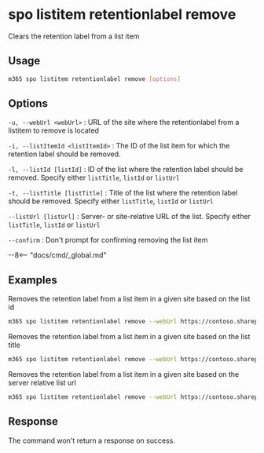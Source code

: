 # spo listitem retentionlabel remove

Clears the retention label from a list item

## Usage

```sh
m365 spo listitem retentionlabel remove [options]
```

## Options

`-u, --webUrl <webUrl>`
: URL of the site where the retentionlabel from a listitem to remove is located

`-i, --listItemId <listItemId>`
: The ID of the list item for which the retention label should be removed.

`-l, --listId [listId]`
: ID of the list where the retention label should be removed. Specify either `listTitle`, `listId` or `listUrl`

`-t, --listTitle [listTitle]`
: Title of the list where the retention label should be removed. Specify either `listTitle`, `listId` or `listUrl`

`--listUrl [listUrl]`
: Server- or site-relative URL of the list. Specify either `listTitle`, `listId` or `listUrl`

`--confirm`
: Don't prompt for confirming removing the list item

--8<-- "docs/cmd/_global.md"

## Examples

Removes the retention label from a list item in a given site based on the list id

```sh
m365 spo listitem retentionlabel remove --webUrl https://contoso.sharepoint.com/sites/project-x --listId 0cd891ef-afce-4e55-b836-fce03286cccf --id 1
```

Removes the retention label from a list item in a given site based on the list title

```sh
m365 spo listitem retentionlabel remove --webUrl https://contoso.sharepoint.com/sites/project-x --listTitle 'List 1' --id 1
```

Removes the retention label from a list item in a given site based on the server relative list url

```sh
m365 spo listitem retentionlabel remove --webUrl https://contoso.sharepoint.com/sites/project-x --listUrl /sites/project-x/lists/TestList --id 1
```

## Response

The command won't return a response on success.
